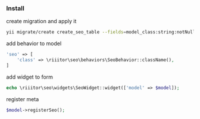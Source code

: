 ### Install
create migration and apply it
```bash
yii migrate/create create_seo_table --fields=model_class:string:notNull,model_id:integer:notNull,title:string,keywords:string,description:string
```
add behavior to model
```php
'seo' => [
    'class' => \riiitor\seo\behaviors\SeoBehavior::className(),
]
```
add widget to form
```php
echo \riiitor\seo\widgets\SeoWidget::widget(['model' => $model]);
```
register meta
```php
$model->registerSeo();
```